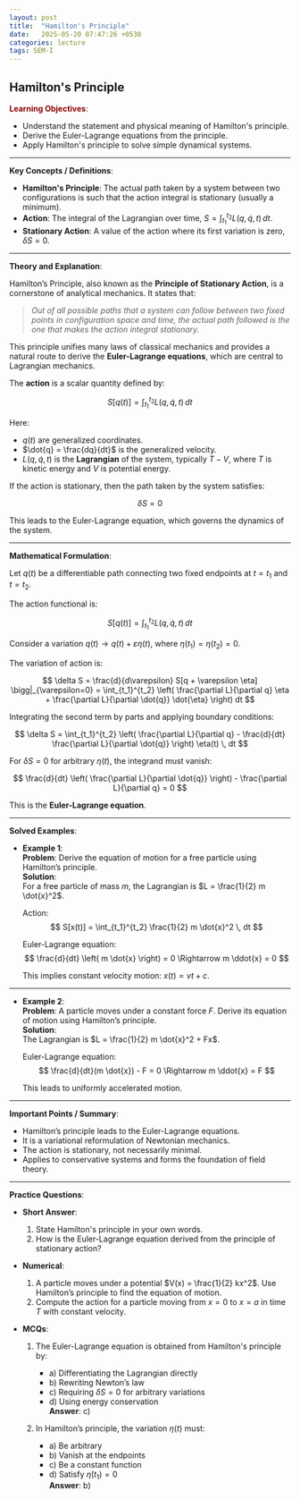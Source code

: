 ```yaml
---
layout: post
title:  "Hamilton's Principle"
date:   2025-05-20 07:47:26 +0530
categories: lecture
tags: SEM-I
---
```

## Hamilton's Principle

<span style="color:darkred">**Learning Objectives**</span>:
- Understand the statement and physical meaning of Hamilton's principle.
- Derive the Euler-Lagrange equations from the principle.
- Apply Hamilton's principle to solve simple dynamical systems.

---

**Key Concepts / Definitions**:
- **Hamilton's Principle**: The actual path taken by a system between two configurations is such that the action integral is stationary (usually a minimum).
- **Action**: The integral of the Lagrangian over time, $S = \int_{t_1}^{t_2} L(q, \dot{q}, t) \, dt$.
- **Stationary Action**: A value of the action where its first variation is zero, $\delta S = 0$.

---

**Theory and Explanation**:

Hamilton’s Principle, also known as the **Principle of Stationary Action**, is a cornerstone of analytical mechanics. It states that:

> *Out of all possible paths that a system can follow between two fixed points in configuration space and time, the actual path followed is the one that makes the action integral stationary.*

This principle unifies many laws of classical mechanics and provides a natural route to derive the **Euler-Lagrange equations**, which are central to Lagrangian mechanics.

The **action** is a scalar quantity defined by:

$$
S[q(t)] = \int_{t_1}^{t_2} L(q, \dot{q}, t) \, dt
$$

Here:
- $q(t)$ are generalized coordinates.
- $\dot{q} = \frac{dq}{dt}$ is the generalized velocity.
- $L(q, \dot{q}, t)$ is the **Lagrangian** of the system, typically $T - V$, where $T$ is kinetic energy and $V$ is potential energy.

If the action is stationary, then the path taken by the system satisfies:

$$
\delta S = 0
$$

This leads to the Euler-Lagrange equation, which governs the dynamics of the system.

---

**Mathematical Formulation**:

Let $q(t)$ be a differentiable path connecting two fixed endpoints at $t = t_1$ and $t = t_2$.

The action functional is:

$$
S[q(t)] = \int_{t_1}^{t_2} L(q, \dot{q}, t) \, dt
$$

Consider a variation $q(t) \rightarrow q(t) + \varepsilon \eta(t)$, where $\eta(t_1) = \eta(t_2) = 0$.

The variation of action is:

$$
\delta S = \frac{d}{d\varepsilon} S[q + \varepsilon \eta] \bigg|_{\varepsilon=0} = \int_{t_1}^{t_2} \left( \frac{\partial L}{\partial q} \eta + \frac{\partial L}{\partial \dot{q}} \dot{\eta} \right) dt
$$

Integrating the second term by parts and applying boundary conditions:

$$
\delta S = \int_{t_1}^{t_2} \left( \frac{\partial L}{\partial q} - \frac{d}{dt} \frac{\partial L}{\partial \dot{q}} \right) \eta(t) \, dt
$$

For $\delta S = 0$ for arbitrary $\eta(t)$, the integrand must vanish:

$$
\frac{d}{dt} \left( \frac{\partial L}{\partial \dot{q}} \right) - \frac{\partial L}{\partial q} = 0
$$

This is the **Euler-Lagrange equation**.

---

**Solved Examples**:

- **Example 1**:  
  **Problem**: Derive the equation of motion for a free particle using Hamilton’s principle.  
  **Solution**:  
  For a free particle of mass $m$, the Lagrangian is $L = \frac{1}{2} m \dot{x}^2$.

  Action:
  $$
  S[x(t)] = \int_{t_1}^{t_2} \frac{1}{2} m \dot{x}^2 \, dt
  $$

  Euler-Lagrange equation:
  $$
  \frac{d}{dt} \left( m \dot{x} \right) = 0 \Rightarrow m \ddot{x} = 0
  $$

  This implies constant velocity motion: $x(t) = vt + c$.

---

- **Example 2**:  
  **Problem**: A particle moves under a constant force $F$. Derive its equation of motion using Hamilton’s principle.  
  **Solution**:  
  The Lagrangian is $L = \frac{1}{2} m \dot{x}^2 + Fx$.

  Euler-Lagrange equation:
  $$
  \frac{d}{dt}(m \dot{x}) - F = 0 \Rightarrow m \ddot{x} = F
  $$

  This leads to uniformly accelerated motion.

---

**Important Points / Summary**:
- Hamilton’s principle leads to the Euler-Lagrange equations.
- It is a variational reformulation of Newtonian mechanics.
- The action is stationary, not necessarily minimal.
- Applies to conservative systems and forms the foundation of field theory.

---

**Practice Questions**:
- **Short Answer**:
  1. State Hamilton's principle in your own words.
  2. How is the Euler-Lagrange equation derived from the principle of stationary action?

- **Numerical**:
  1. A particle moves under a potential $V(x) = \frac{1}{2} kx^2$. Use Hamilton’s principle to find the equation of motion.
  2. Compute the action for a particle moving from $x=0$ to $x=a$ in time $T$ with constant velocity.

- **MCQs**:
  1. The Euler-Lagrange equation is obtained from Hamilton's principle by:
     - a) Differentiating the Lagrangian directly  
     - b) Rewriting Newton’s law  
     - c) Requiring $\delta S = 0$ for arbitrary variations  
     - d) Using energy conservation  
     **Answer**: c)

  2. In Hamilton’s principle, the variation $\eta(t)$ must:
     - a) Be arbitrary  
     - b) Vanish at the endpoints  
     - c) Be a constant function  
     - d) Satisfy $\dot{\eta}(t_1) = 0$  
     **Answer**: b)

